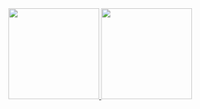 

<div>
  <a href="https://github.com/MatheusKael"> 
  <img height="180em" src="https://github-readme-stats.vercel.app/api?username=MatheusKael&show_icons=true&theme=tokyonight&include_all_commits=true&count_private=true"/>
  <img height="180em" src="https://github-readme-stats.vercel.app/api/top-langs/?username=MatheusKael&show_icons=true&theme=tokyonight&include_all_commits=true&count_private=true&layout=compact"/>
